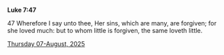 **Luke 7:47**

47 Wherefore I say unto thee, Her sins, which are many, are forgiven; for she loved much: but to whom little is forgiven, the same loveth little.

[Thursday 07-August, 2025](https://getbible.life/kjv/Luke/7/47)
